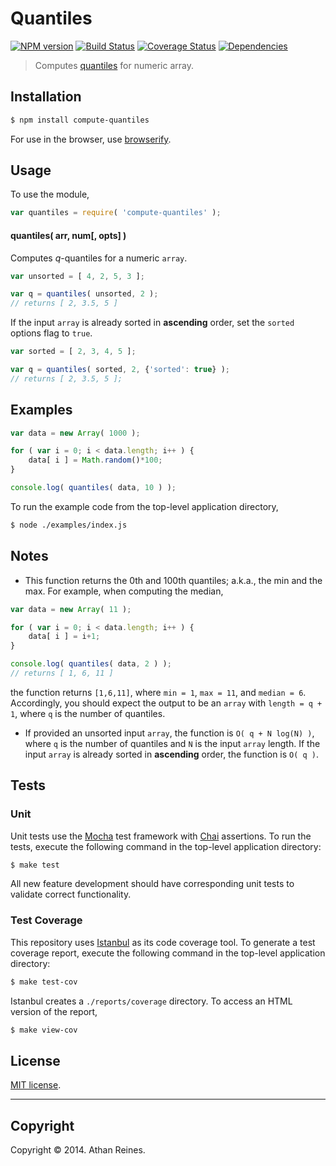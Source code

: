 Quantiles
===
[![NPM version][npm-image]][npm-url] [![Build Status][travis-image]][travis-url] [![Coverage Status][coveralls-image]][coveralls-url] [![Dependencies][dependencies-image]][dependencies-url]

> Computes [quantiles](http://en.wikipedia.org/wiki/Quantile) for numeric array.


## Installation

``` bash
$ npm install compute-quantiles
```

For use in the browser, use [browserify](https://github.com/substack/node-browserify).


## Usage

To use the module,

``` javascript
var quantiles = require( 'compute-quantiles' );
```


#### quantiles( arr, num[, opts] )

Computes _q_-quantiles for a numeric `array`.

``` javascript
var unsorted = [ 4, 2, 5, 3 ];

var q = quantiles( unsorted, 2 );
// returns [ 2, 3.5, 5 ]
```

If the input `array` is already sorted in __ascending__ order, set the `sorted` options flag to `true`.

``` javascript
var sorted = [ 2, 3, 4, 5 ];

var q = quantiles( sorted, 2, {'sorted': true} );
// returns [ 2, 3.5, 5 ];
```


## Examples

``` javascript
var data = new Array( 1000 );

for ( var i = 0; i < data.length; i++ ) {
	data[ i ] = Math.random()*100;
}

console.log( quantiles( data, 10 ) );
```

To run the example code from the top-level application directory,

``` bash
$ node ./examples/index.js
```


## Notes

* 	This function returns the 0th and 100th quantiles; a.k.a., the min and the max. For example, when computing the median,

``` javascript
var data = new Array( 11 );

for ( var i = 0; i < data.length; i++ ) {
	data[ i ] = i+1;
}

console.log( quantiles( data, 2 ) );
// returns [ 1, 6, 11 ]
```

the function returns `[1,6,11]`, where `min = 1`, `max = 11`, and `median = 6`. Accordingly, you should expect the output to be an `array` with `length = q + 1`, where `q` is the number of quantiles. 


* 	If provided an unsorted input `array`, the function is `O( q + N log(N) )`, where `q` is the number of quantiles and `N` is the input `array` length. If the input `array` is already sorted in __ascending__ order, the function is `O( q )`.


## Tests

### Unit

Unit tests use the [Mocha](http://visionmedia.github.io/mocha) test framework with [Chai](http://chaijs.com) assertions. To run the tests, execute the following command in the top-level application directory:

``` bash
$ make test
```

All new feature development should have corresponding unit tests to validate correct functionality.


### Test Coverage

This repository uses [Istanbul](https://github.com/gotwarlost/istanbul) as its code coverage tool. To generate a test coverage report, execute the following command in the top-level application directory:

``` bash
$ make test-cov
```

Istanbul creates a `./reports/coverage` directory. To access an HTML version of the report,

``` bash
$ make view-cov
```


## License

[MIT license](http://opensource.org/licenses/MIT). 


---
## Copyright

Copyright &copy; 2014. Athan Reines.


[npm-image]: http://img.shields.io/npm/v/compute-quantiles.svg
[npm-url]: https://npmjs.org/package/compute-quantiles

[travis-image]: http://img.shields.io/travis/compute-io/quantiles/master.svg
[travis-url]: https://travis-ci.org/compute-io/quantiles

[coveralls-image]: https://img.shields.io/coveralls/compute-io/quantiles/master.svg
[coveralls-url]: https://coveralls.io/r/compute-io/quantiles?branch=master

[dependencies-image]: http://img.shields.io/david/compute-io/quantiles.svg
[dependencies-url]: https://david-dm.org/compute-io/quantiles

[dev-dependencies-image]: http://img.shields.io/david/dev/compute-io/quantiles.svg
[dev-dependencies-url]: https://david-dm.org/dev/compute-io/quantiles

[github-issues-image]: http://img.shields.io/github/issues/compute-io/quantiles.svg
[github-issues-url]: https://github.com/compute-io/quantiles/issues
